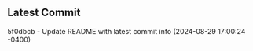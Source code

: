 
## Latest Commit
5f0dbcb - Update README with latest commit info (2024-08-29 17:00:24 -0400) <Yunxi-Zhou>
